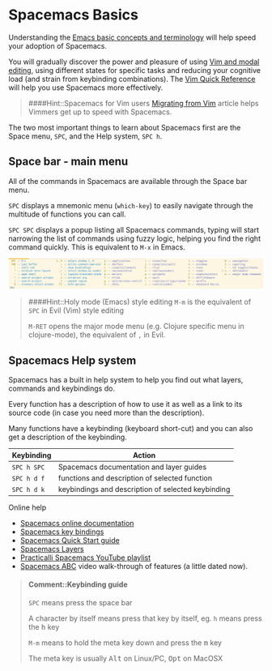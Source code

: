 # Spacemacs Basics
Understanding the [Emacs basic concepts and terminology](emacs-basics.html) will help speed your adoption of Spacemacs.

You will gradually discover the power and pleasure of using [Vim and modal editing](vim-basics.html), using different states for specific tasks and reducing your cognitive load (and strain from keybinding combinations).  The [Vim Quick Reference](/spacemacs-basics/vim-style/vim-quick-reference.html) will help you use Spacemacs more effectively.

> ####Hint::Spacemacs for Vim users
> [Migrating from Vim](https://github.com/syl20bnr/spacemacs/blob/master/doc/VIMUSERS.org) article helps Vimmers get up to speed with Spacemacs.

The two most important things to learn about Spacemacs first are the Space menu, `SPC`, and the Help system, `SPC h`.

## Space bar - main menu
All of the commands in Spacemacs are available through the Space bar menu.

`SPC` displays a mnemonic menu (`which-key`) to easily navigate through the multitude of functions you can call.

`SPC SPC` displays a popup listing all Spacemacs commands, typing will start narrowing the list of commands using fuzzy logic, helping you find the right command quickly. This is equivalent to `M-x` in Emacs.

[![Spacemacs - space menu](/images/spacemacs-main-menu.png)](/images/spacemacs-main-menu.png)

> ####Hint::Holy mode (Emacs) style editing
> `M-m` is the equivalent of `SPC` in Evil (Vim) style editing
>
> `M-RET` opens the major mode menu (e.g. Clojure specific menu in clojure-mode), the equivalent of `,` in Evil.

## Spacemacs Help system
Spacemacs has a built in help system to help you find out what layers, commands and keybindings do.

Every function has a description of how to use it as well as a link to its source code (in case you need more than the description).

Many functions have a keybinding (keyboard short-cut) and you can also get a description of the keybinding.

| Keybinding  | Action                                             |
|-------------|----------------------------------------------------|
| `SPC h SPC` | Spacemacs documentation and layer guides           |
| `SPC h d f` | functions and description of selected function     |
| `SPC h d k` | keybindings and description of selected keybinding |

Online help

* [Spacemacs online documentation](https://develop.spacemacs.org/doc/DOCUMENTATION.html)
* [Spacemacs key bindings](https://github.com/syl20bnr/spacemacs/blob/master/doc/DOCUMENTATION.org#key-bindings)
* [Spacemacs Quick Start guide](https://develop.spacemacs.org/doc/QUICK_START.html)
* [Spacemacs Layers](https://develop.spacemacs.org/layers/LAYERS.html)
* [Practicalli Spacemacs YouTube playlist](https://www.youtube.com/playlist?list=PLpr9V-R8ZxiCHMl2_dn1Fovcd34Oz45su)
* [Spacemacs ABC](https://www.youtube.com/playlist?list=PLrJ2YN5y27KLhd3yNs2dR8_inqtEiEweE) video walk-through of features (a little dated now).

> #### Comment::Keybinding guide
> `SPC` means press the space bar
>
> A character by itself means press that key by itself, eg. `h` means press the <kbd>h</kbd> key
>
> `M-m` means to hold the meta key down and press the <kbd>m</kbd> key
>
> The meta key is usually <kbd>Alt</kbd> on Linux/PC, <kbd>Opt</kbd> on MacOSX

